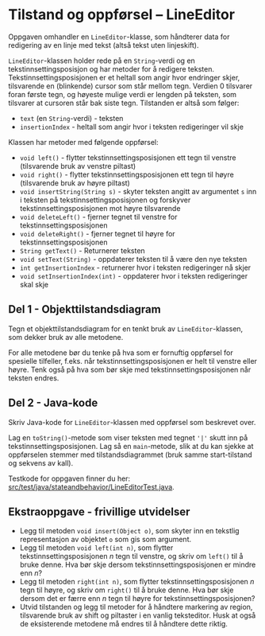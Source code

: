 # Tilstand og oppførsel – LineEditor

Oppgaven omhandler en `LineEditor`-klasse, som håndterer data for redigering av en linje med tekst (altså tekst uten linjeskift).

`LineEditor`-klassen holder rede på en `String`-verdi og en tekstinnsettingsposisjon og har metoder for å redigere teksten. Tekstinnsettingsposisjonen er et heltall som angir hvor endringer skjer, tilsvarende en (blinkende) cursor som står mellom tegn. Verdien $`0`$ tilsvarer foran første tegn, og høyeste mulige verdi er lengden på teksten, som tilsvarer at cursoren står bak siste tegn. Tilstanden er altså som følger:

- `text` (en `String`-verdi) - teksten
- `insertionIndex` - heltall som angir hvor i teksten redigeringer vil skje

Klassen har metoder med følgende oppførsel:

- `void left()` - flytter tekstinnsettingsposisjonen ett tegn til venstre (tilsvarende bruk av venstre piltast)
- `void right()` - flytter tekstinnsettingsposisjonen ett tegn til høyre (tilsvarende bruk av høyre piltast)
- `void insertString(String s)` - skyter teksten angitt av argumentet `s` inn i teksten på tekstinnsettingsposisjonen og forskyver tekstinnsettingsposisjonen mot høyre tilsvarende
- `void deleteLeft()` - fjerner tegnet til venstre for tekstinnsettingsposisjonen
- `void deleteRight()` - fjerner tegnet til høyre for tekstinnsettingsposisjonen
- `String getText()` - Returnerer teksten
- `void setText(String)` - oppdaterer teksten til å være den nye teksten
- `int getInsertionIndex` - returnerer hvor i teksten redigeringer nå skjer 
- `void setInsertionIndex(int)` - oppdaterer hvor i teksten redigeringer skal skje

## Del 1 - Objekttilstandsdiagram

Tegn et objekttilstandsdiagram for en tenkt bruk av `LineEditor`-klassen, som dekker bruk av alle metodene.

For alle metodene bør du tenke på hva som er fornuftig oppførsel for spesielle tilfeller, f.eks. når tekstinnsettingsposisjonen er helt til venstre eller høyre. Tenk også på hva som bør skje med tekstinnsettingsposisjonen når teksten endres.

## Del 2 - Java-kode

Skriv Java-kode for `LineEditor`-klassen med oppførsel som beskrevet over.

Lag en `toString()`-metode som viser teksten med tegnet `'|'` skutt inn på tekstinnsettingsposisjonen. Lag så en `main`-metode, slik at du kan sjekke at oppførselen stemmer med tilstandsdiagrammet (bruk samme start-tilstand og sekvens av kall).

Testkode for oppgaven finner du her: [src/test/java/stateandbehavior/LineEditorTest.java](../../src/test/java/stateandbehavior/LineEditorTest.java).

## Ekstraoppgave - frivillige utvidelser

- Legg til metoden `void insert(Object o)`, som skyter inn en tekstlig representasjon av objektet `o` som gis som argument.
- Legg til metoden `void left(int n)`, som flytter tekstinnsettingsposisjonen $`n`$ tegn til venstre, og skriv om `left()` til å bruke denne. Hva bør skje dersom tekstinnsettingsposisjonen er mindre enn $`n`$?
- Legg til metoden `right(int n)`, som flytter tekstinnsettingsposisjonen $`n`$ tegn til høyre, og skriv om `right()` til å bruke denne. Hva bør skje dersom det er færre enn $`n`$ tegn til høyre for tekstinnsettingsposisjonen?
- Utvid tilstanden og legg til metoder for å håndtere markering av region, tilsvarende bruk av shift og piltaster i en vanlig teksteditor. Husk at også de eksisterende metodene må endres til å håndtere dette riktig.
 

